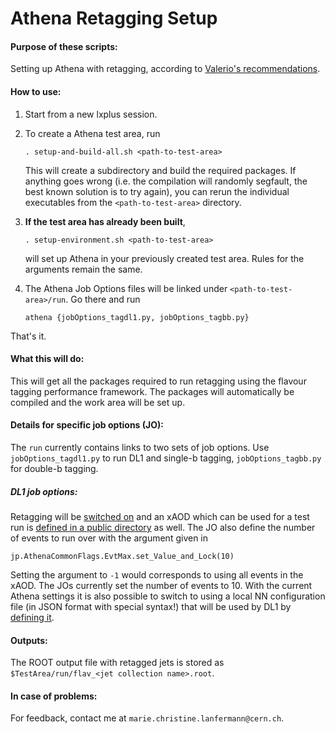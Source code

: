 # Athena Retagging Setup

#### Purpose of these scripts:

Setting up Athena with retagging, according to
[Valerio's recommendations][1].

#### How to use:

 1. Start from a new lxplus session.
 2. To create a Athena test area, run

    `. setup-and-build-all.sh <path-to-test-area>`

    This will create a subdirectory and build the required
    packages. If anything goes wrong (i.e. the compilation will
    randomly segfault, the best known solution is to try again), you
    can rerun the individual executables from the
    `<path-to-test-area>` directory.


 3. **If the test area has already been built**,

    `. setup-environment.sh <path-to-test-area>`

    will set up Athena in your previously created test area.  Rules
    for the arguments remain the same.

 4. The Athena Job Options files will be linked under
    `<path-to-test-area>/run`. Go there and run

    `athena {jobOptions_tagdl1.py, jobOptions_tagbb.py}`

That's it.


#### What this will do:

This will get all the packages required to run retagging using the
flavour tagging performance framework. The packages will automatically
be compiled and the work area will be set up.

#### Details for specific job options (JO):

The `run` currently contains links to two sets of job options. Use
`jobOptions_tagdl1.py` to run DL1 and single-b tagging,
`jobOptions_tagbb.py` for double-b tagging.

##### DL1 job options:

Retagging will be [switched on][2] and an xAOD which can be used for a
test run is [defined in a public directory][3] as well.  The JO also
define the number of events to run over with the argument given in

``` jp.AthenaCommonFlags.EvtMax.set_Value_and_Lock(10) ```

Setting the argument to `-1` would corresponds to using all events in
the xAOD. The JOs currently set the number of events to 10.  With the
current Athena settings it is also possible to switch to using a local
NN configuration file (in JSON format with special syntax!) that will
be used by DL1 by [defining it][4].

#### Outputs:

The ROOT output file with retagged jets is stored as
`$TestArea/run/flav_<jet collection name>.root`.


#### In case of problems:

For feedback, contact me at `marie.christine.lanfermann@cern.ch`.

[1]:https://svnweb.cern.ch/trac/atlasperf/browser/CombPerf/FlavorTag/FlavourTagPerformanceFramework/trunk/xAODAthena/README
[2]:https://github.com/Marie89/ATHENA-retagging-setup/blob/master/jobOptions_Tag.py#L114
[3]:https://github.com/Marie89/ATHENA-retagging-setup/blob/master/jobOptions_Tag.py#L27
[4]:https://github.com/Marie89/ATHENA-retagging-setup/blob/master/jobOptions_Tag.py#L115
